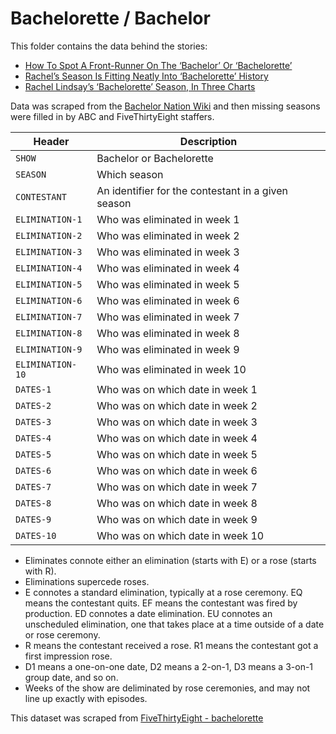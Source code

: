 # Bachelorette / Bachelor

This folder contains the data behind the stories:

- [How To Spot A Front-Runner On The ‘Bachelor’ Or ‘Bachelorette’](https://fivethirtyeight.com/features/the-bachelorette/)
- [Rachel’s Season Is Fitting Neatly Into ‘Bachelorette’ History](https://fivethirtyeight.com/features/rachels-season-is-fitting-neatly-into-bachelorette-history/)
- [Rachel Lindsay’s ‘Bachelorette’ Season, In Three Charts](https://fivethirtyeight.com/features/rachel-lindsays-bachelorette-season-in-three-charts/)

Data was scraped from the [Bachelor Nation Wiki](http://bachelor-nation.wikia.com/wiki/Bachelor_Nation_Wikia) and then missing seasons were filled in by ABC and FiveThirtyEight staffers.

Header          | Description
----------------|------------
`SHOW`          | Bachelor or Bachelorette
`SEASON`        | Which season
`CONTESTANT`    | An identifier for the contestant in a given season
`ELIMINATION-1` | Who was eliminated in week 1
`ELIMINATION-2` | Who was eliminated in week 2
`ELIMINATION-3` | Who was eliminated in week 3
`ELIMINATION-4` | Who was eliminated in week 4
`ELIMINATION-5` | Who was eliminated in week 5
`ELIMINATION-6` | Who was eliminated in week 6
`ELIMINATION-7` | Who was eliminated in week 7
`ELIMINATION-8` | Who was eliminated in week 8
`ELIMINATION-9` | Who was eliminated in week 9
`ELIMINATION-10`| Who was eliminated in week 10
`DATES-1`       | Who was on which date in week 1
`DATES-2`       | Who was on which date in week 2
`DATES-3`       | Who was on which date in week 3
`DATES-4`       | Who was on which date in week 4
`DATES-5`       | Who was on which date in week 5
`DATES-6`       | Who was on which date in week 6
`DATES-7`       | Who was on which date in week 7
`DATES-8`       | Who was on which date in week 8
`DATES-9`       | Who was on which date in week 9
`DATES-10`      | Who was on which date in week 10

- Eliminates connote either an elimination (starts with E) or a rose (starts with R).
- Eliminations supercede roses.
- E connotes a standard elimination, typically at a rose ceremony. EQ means the contestant quits. EF means the contestant was fired by production. ED connotes a date elimination. EU connotes an unscheduled elimination, one that takes place at a time outside of a date or rose ceremony.
- R means the contestant received a rose. R1 means the contestant got a first impression rose.
- D1 means a one-on-one date, D2 means a 2-on-1, D3 means a 3-on-1 group date, and so on.
- Weeks of the show are deliminated by rose ceremonies, and may not line up exactly with episodes.

This dataset was scraped from [FiveThirtyEight - bachelorette](https://github.com//fivethirtyeight/data/tree/master/bachelorette)